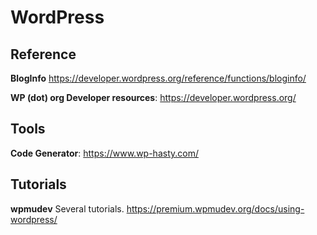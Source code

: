 # WordPress
## Reference
 **BlogInfo** https://developer.wordpress.org/reference/functions/bloginfo/

**WP (dot) org Developer resources**: https://developer.wordpress.org/



## Tools
**Code Generator**: https://www.wp-hasty.com/

## Tutorials
**wpmudev** Several tutorials. https://premium.wpmudev.org/docs/using-wordpress/